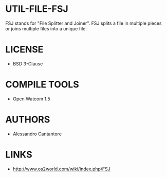 # UTIL-FILE-FSJ
FSJ stands for "File Splitter and Joiner". FSJ splits a file in multiple pieces or joins multiple files into a unique file. 

LICENSE
===============
* BSD 3-Clause

COMPILE TOOLS
===============
* Open Watcom 1.5
 
AUTHORS
===============
* Alessandro Cantantore

LINKS
===============
* http://www.os2world.com/wiki/index.php/FSJ
